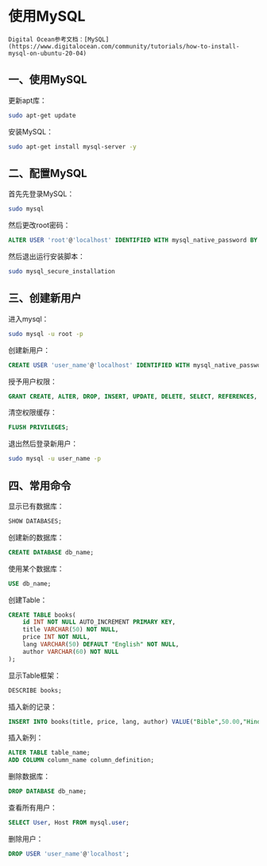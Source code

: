 # 使用MySQL

```admonish info
Digital Ocean参考文档：[MySQL](https://www.digitalocean.com/community/tutorials/how-to-install-mysql-on-ubuntu-20-04)
```

## 一、使用MySQL

更新apt库：

```bash
sudo apt-get update
```

安装MySQL：

```bash
sudo apt-get install mysql-server -y
```

## 二、配置MySQL

首先先登录MySQL：

```bash
sudo mysql
```

然后更改root密码：

```sql
ALTER USER 'root'@'localhost' IDENTIFIED WITH mysql_native_password BY 'your_new_password';
```

然后退出运行安装脚本：

```bash
sudo mysql_secure_installation
```

## 三、创建新用户

进入mysql：

```bash
sudo mysql -u root -p
```

创建新用户：

```sql
CREATE USER 'user_name'@'localhost' IDENTIFIED WITH mysql_native_password BY 'user_password';
```

授予用户权限：

```sql
GRANT CREATE, ALTER, DROP, INSERT, UPDATE, DELETE, SELECT, REFERENCES, RELOAD on *.* TO 'user_name'@'localhost' WITH GRANT OPTION;
```

清空权限缓存：

```sql
FLUSH PRIVILEGES;
```

退出然后登录新用户：

```bash
sudo mysql -u user_name -p
```

## 四、常用命令

显示已有数据库：

```sql
SHOW DATABASES;
```

创建新的数据库：

```sql
CREATE DATABASE db_name;
```

使用某个数据库：

```sql
USE db_name;
```

创建Table：

```sql
CREATE TABLE books(
    id INT NOT NULL AUTO_INCREMENT PRIMARY KEY,
    title VARCHAR(50) NOT NULL,
    price INT NOT NULL,
    lang VARCHAR(50) DEFAULT "English" NOT NULL,
    author VARCHAR(60) NOT NULL
);
```

显示Table框架：

```sql
DESCRIBE books;
```

插入新的记录：

```sql
INSERT INTO books(title, price, lang, author) VALUE("Bible",50.00,"Hindi","Jone");
```

插入新列：

```sql
ALTER TABLE table_name;
ADD COLUMN column_name column_definition;
```

删除数据库：

```sql
DROP DATABASE db_name;
```

查看所有用户：

```sql
SELECT User, Host FROM mysql.user;
```

删除用户：

```sql
DROP USER 'user_name'@'localhost';
```
